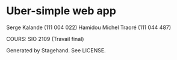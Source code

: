 # Uber-simple web app

Serge Kalande (111 004 022)
Hamidou Michel Traoré (111 044 487)

COURS: SIO 2109 (Travail final)

Generated by Stagehand. See LICENSE.
